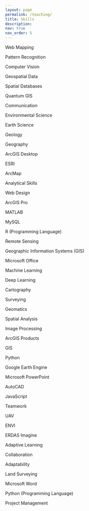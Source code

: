 ```yaml
---
layout: page
permalink: /teaching/
title: Skills
description: 
nav: true
nav_order: 5
---
```



Web Mapping

Pattern Recognition

Computer Vision

Geospatial Data

Spatial Databases

Quantum GIS

Communication

Environmental Science

Earth Science

Geology

Geography

ArcGIS Desktop

ESRI

ArcMap

Analytical Skills

Web Design

ArcGIS Pro

MATLAB

MySQL

R (Programming Language)

Remote Sensing

Geographic Information Systems (GIS)

Microsoft Office

Machine Learning

Deep Learning

Cartography

Surveying

Geomatics

Spatial Analysis

Image Processing

ArcGIS Products

GIS 

Python

Google Earth Engine

Microsoft PowerPoint

AutoCAD

JavaScript

Teamwork

UAV

ENVI

ERDAS Imagine

Adaptive Learning

Collaboration

Adaptability

Land Surveying

Microsoft Word

Python (Programming Language)

Project Management
